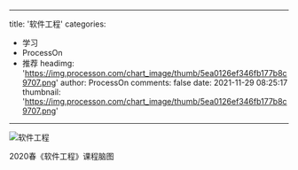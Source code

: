 
---
title: '软件工程'
categories: 
 - 学习
 - ProcessOn
 - 推荐
headimg: 'https://img.processon.com/chart_image/thumb/5ea0126ef346fb177b8c9707.png'
author: ProcessOn
comments: false
date: 2021-11-29 08:25:17
thumbnail: 'https://img.processon.com/chart_image/thumb/5ea0126ef346fb177b8c9707.png'
---

<div>   
<img class="thumb" alt="软件工程" src="https://img.processon.com/chart_image/thumb/5ea0126ef346fb177b8c9707.png" referrerpolicy="no-referrer">
<p>2020春《软件工程》课程脑图</p>  
</div>
            